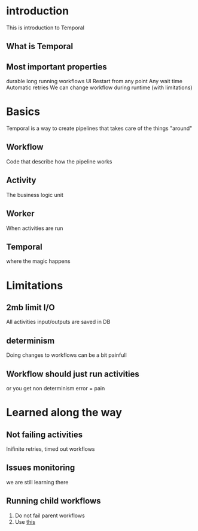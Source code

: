 # introduction
This is introduction to Temporal

## What is Temporal

## Most important properties
 durable long running workflows
 UI
 Restart from any point
 Any wait time
 Automatic retries
 We can change workflow during runtime (with limitations)

# Basics
Temporal is a way to create pipelines that takes care of the things "around"

## Workflow
Code that describe how the pipeline works

## Activity
The business logic unit

## Worker
When activities are run

## Temporal
where the magic happens

# Limitations

## 2mb limit I/O
All activities input/outputs are saved in DB

## determinism
Doing changes to workflows can be a bit painfull

## Workflow should just run activities
or you get non determinism error = pain

# Learned along the way

## Not failing activities
Inifinite retries, timed out workflows

## Issues monitoring
we are still learning there

## Running child workflows
1. Do not fail parent workflows
2. Use [this](https://github.com/parrot-com/parrot/blob/debba7d1d9fab463e11f65b9b4811fce07607df3/backend/parrot/pipelines/helpers.py#L325)
